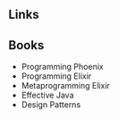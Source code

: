 ## Links

## Books
- Programming Phoenix
- Programming Elixir
- Metaprogramming Elixir
- Effective Java 
- Design Patterns
